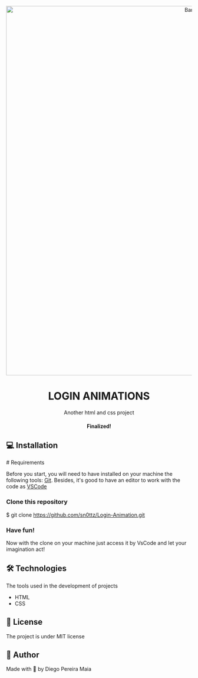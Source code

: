 <p align="center">
  <img alt="Banner" title="Banner" src="https://user-images.githubusercontent.com/118926737/204106563-4b331f3a-ad54-4633-ac75-5210d222a245.png" width="1000px">
</p>
<h1 align="center">LOGIN ANIMATIONS</h1>
<p align="center">Another html and css project</p>

<h4 align="center"> 
      Finalized!  
</h4>

<h2 id="installation"> 💻 Installation </h2>
# Requirements

Before you start, you will need to have installed on your machine the following tools:
[Git](https://git-scm.com/). 
Besides, it's good to have an editor to work with the code as [VSCode](https://code.visualstudio.com/)

### Clone this repository
$ git clone https://github.com/sn0ttz/Login-Animation.git

### Have fun!
Now with the clone on your machine just access it by VsCode and let your imagination act!
<h2 id="technologies"> 🛠️ Technologies </h2> 

<p>The tools used in the development of projects</p>


- HTML
- CSS



<h2 id="license"> 📝 License </h2> 

<p> The project is under MIT license </p>


<h2 id="author"> 🚀  Author </h2>

<p> Made with 💙 by Diego Pereira Maia </p>
